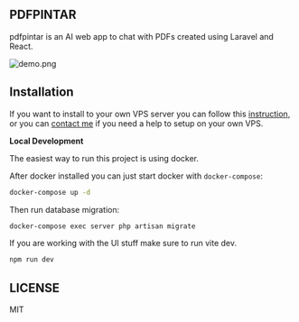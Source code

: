 ## PDFPINTAR

pdfpintar is an AI web app to chat with PDFs created using Laravel and React.

![demo.png](https://res.cloudinary.com/dr15yjl8w/image/upload/v1696665108/pdfpintar_ycqgqs.png)

## Installation

If you want to install to your own VPS server you can follow this [instruction](server-setup.md), or you can [contact me](mailto:alahmadrosid@gmail.com) if you need a help to setup on your own VPS.

**Local Development**

The easiest way to run this project is using docker.

After docker installed you can just start docker with `docker-compose`:

```bash
docker-compose up -d
```

Then run database migration:

```bash
docker-compose exec server php artisan migrate
```

If you are working with the UI stuff make sure to run vite dev.

```bash
npm run dev
```

## LICENSE

MIT
